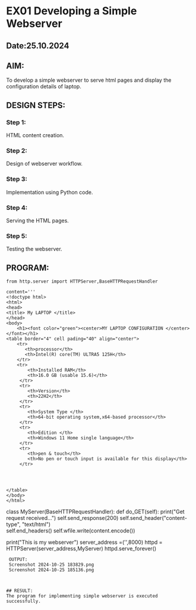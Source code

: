# EX01 Developing a Simple Webserver
## Date:25.10.2024

## AIM:
To develop a simple webserver to serve html pages and display the configuration details of laptop.

## DESIGN STEPS:
### Step 1: 
HTML content creation.

### Step 2:
Design of webserver workflow.

### Step 3:
Implementation using Python code.

### Step 4:
Serving the HTML pages.

### Step 5:
Testing the webserver.

## PROGRAM:
```
from http.server import HTTPServer,BaseHTTPRequestHandler

content='''
<!doctype html>
<html>
<head>
<title> My LAPTOP </title>
</head>
<body>
    <h1><font color="green"><center>MY LAPTOP CONFIGURATION </center></font></h1>
<table border="4" cell pading="40" align="center">
    <tr>
       <th>processor</th>
       <th>Intel(R) core(TM) ULTRA5 125H</th>
    </tr>
    <tr>
        <th>Installed RAM</th>
        <th>16.0 GB (usable 15.6)</th>
     </tr>
     <tr>
        <th>Version</th>
        <th>22H2</th>
     </tr>
     <tr>
        <th>System Type </th>
        <th>64-bit operating system,x64-based processor</th>
     </tr>
     <tr>
        <th>Edition </th>
        <th>Windows 11 Home single language</th>
     </tr>
     <tr>
        <th>pen & touch</th>
        <th>No pen or touch input is available for this display</th>
     </tr>
     
 
 

</table>
</body>
</html>
```

class MyServer(BaseHTTPRequestHandler):
    def do_GET(self):
        print("Get request received...")
        self.send_response(200) 
        self.send_header("content-type", "text/html")       
        self.end_headers()
        self.wfile.write(content.encode())

print("This is my webserver") 
server_address =('',8000)
httpd = HTTPServer(server_address,MyServer)
httpd.serve_forever()
```
 OUTPUT:
 Screenshot 2024-10-25 183829.png
 Screenshot 2024-10-25 185136.png



## RESULT:
The program for implementing simple webserver is executed successfully.
